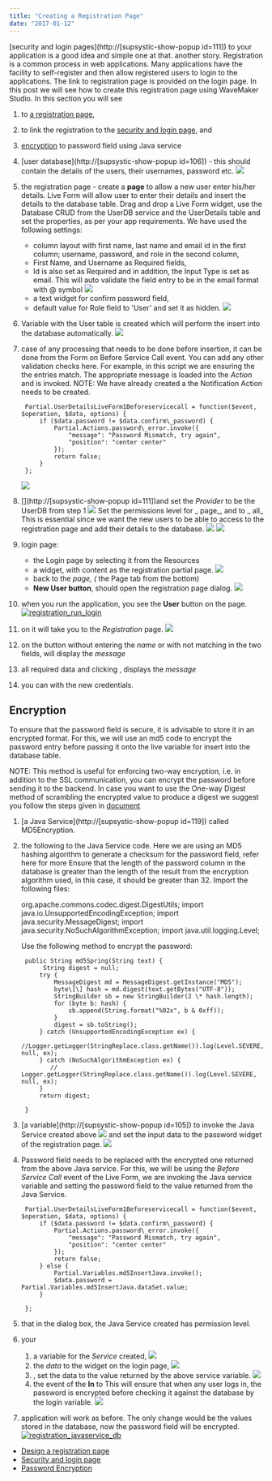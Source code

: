 ```yaml
---
title: "Creating a Registration Page"
date: "2017-01-12"
---
```


[security and login pages](http://[supsystic-show-popup id=111]) to your application is a good idea and simple one at that. another story. Registration is a common process in web applications. Many applications have the facility to self-register and then allow registered users to login to the applications. The link to registration page is provided on the login page. In this post we will see how to create this registration page using WaveMaker Studio. In this section you will see

1. to [a registration page](#design),
2. to link the registration to the [security and login page](#login), and
3. [encryption](#encryption) to password field using Java service

1. [user database](http://[supsystic-show-popup id=106]) - this should contain the details of the users, their usernames, password etc. [![](../assets/registration_database.png)](../assets/registration_database.png)
2. the registration page - create a **page** to allow a new user enter his/her details. Live Form will allow user to enter their details and insert the details to the database table. Drag and drop a Live Form widget, use the Database CRUD from the UserDB service and the UserDetails table and set the properties, as per your app requirements. We have used the following settings:
    - column layout with first name, last name and email id in the first column; username, password, and role in the second column,
    - First Name, and Username as Required fields,
    - Id is also set as Required and in addition, the Input Type is set as email. This will auto validate the field entry to be in the email format with @ symbol [![](../assets/registration_email_validation.png)](../assets/registration_email_validation.png)
    - a text widget for confirm password field,
    - default value for Role field to 'User' and set it as hidden. [![](../assets/registration_regpage.png)](../assets/registration_regpage.png)
3. Variable with the User table is created which will perform the insert into the database automatically. [![](../assets/registration_var_source.png)](../assets/registration_var_source.png)
4. case of any processing that needs to be done before insertion, it can be done from the Form on Before Service Call event. You can add any other validation checks here. For example, in this script we are ensuring the the entries match. The appropriate message is loaded into the _Action_ and is invoked. NOTE: We have already created a the Notification Action needs to be created.
    
        Partial.UserDetailsLiveForm1Beforeservicecall = function($event, $operation, $data, options) {
            if ($data.password != $data.confirm\_password) {
                Partial.Actions.password\_error.invoke({
                    "message": "Password Mismatch, try again",
                    "position": "center center"
                });
                return false;
            }
        };
    
    [![](../assets/registration_validation.png)](../assets/registration_validation.png)
5. [](http://[supsystic-show-popup id=111])and set the _Provider_ to be the UserDB from step 1 [![](../assets/registration_security.png)](../assets/registration_security.png) Set the permissions level for _ page_, and  to _ all_ This is essential since we want the new users to be able to access to the registration page and add their details to the database. [![](../assets/registration_security_permission1.png)](../assets/registration_security_permission1.png) [![](../assets/registration_security_permission2.png)](../assets/registration_security_permission2.png)
6. login page:
    - the Login page by selecting it from the Resources
    - a widget, with content as the registration partial page. [![](../assets/registration_dialog.png)](../assets/registration_dialog.png)
    - back to the _page, (_ the Page tab from the bottom)
    - **New User button**, should open the registration page dialog. [![](../assets/registration_login_button.png)](../assets/registration_login_button.png)
7. when you run the application, you see the **User** button on the page. [![registration_run_login](../assets/registration_run_login.png)](../assets/registration_run_login.png)
8. on it will take you to the _Registration_ page. [![](../assets/registration_run_reg.png)](../assets/registration_run_reg.png)
9. on the button without entering the _name_ or with not matching in the two fields, will display the _message_
10. all required data and clicking , displays the _message_
11. you can with the new credentials.

## Encryption

To ensure that the password field is secure, it is advisable to store it in an encrypted format. For this, we will use an md5 code to encrypt the password entry before passing it onto the live variable for insert into the database table.

NOTE: This method is useful for enforcing two-way encryption, i.e. in addition to the SSL communication, you can encrypt the password before sending it to the backend. In case you want to use the One-way Digest method of scrambling the encrypted value to produce a digest we suggest you follow the steps given in [document](/learn/how-tos/support-password-encryption/)

1. [a Java Service](http://[supsystic-show-popup id=119]) called MD5Encryption.
2. the following to the Java Service code. Here we are using an MD5 hashing algorithm to generate a checksum for the password field, refer here for more [](http://www.mkyong.com/java/java-md5-hashing-example/)Ensure that the length of the password column in the database is greater than the length of the result from the encryption algorithm used, in this case, it should be greater than 32. Import the following files:
    
     org.apache.commons.codec.digest.DigestUtils;
    import java.io.UnsupportedEncodingException;
    import java.security.MessageDigest;
    import java.security.NoSuchAlgorithmException;
    import java.util.logging.Level;
    
    Use the following method to encrypt the password:
    
        public String md5Spring(String text) {
             String digest = null;
            try {
                MessageDigest md = MessageDigest.getInstance("MD5");
                byte\[\] hash = md.digest(text.getBytes("UTF-8"));
                StringBuilder sb = new StringBuilder(2 \* hash.length);
                for (byte b: hash) {
                    sb.append(String.format("%02x", b & 0xff));
                }
                digest = sb.toString();
            } catch (UnsupportedEncodingException ex) {
                //Logger.getLogger(StringReplace.class.getName()).log(Level.SEVERE, null, ex);
            } catch (NoSuchAlgorithmException ex) {
               // Logger.getLogger(StringReplace.class.getName()).log(Level.SEVERE, null, ex);
            }
            return digest;
    
        }
    
3. [a variable](http://[supsystic-show-popup id=105]) to invoke the Java Service created above [![](../assets/registration_javaservice_var.png)](../assets/registration_javaservice_var.png) and set the input data to the password widget of the registration page. [![](../assets/registration_javaservice_data.png)](../assets/registration_javaservice_data.png)
4. Password field needs to be replaced with the encrypted one returned from the above Java service. For this, we will be using the _Before Service Call_ event of the Live Form, we are invoking the Java service variable and setting the password field to the value returned from the Java Service.
    
        Partial.UserDetailsLiveForm1Beforeservicecall = function($event, $operation, $data, options) {
            if ($data.password != $data.confirm\_password) {
                Partial.Actions.password\_error.invoke({
                    "message": "Password Mismatch, try again",
                    "position": "center center"
                });
                return false;
            } else {
                Partial.Variables.md5InsertJava.invoke();
                $data.password = Partial.Variables.md5InsertJava.dataSet.value;
            }
    
        };
    
5. that in the dialog box, the Java Service created has permission level.
6. your
    1. a variable for the _Service_ created, [![](../assets/registration_javaservice_login.png)](../assets/registration_javaservice_login.png)
    2. the _data_ to the widget on the login page, [![](../assets/registration_javaservice_login_bind.png)](../assets/registration_javaservice_login_bind.png)
    3. , set the data to the value returned by the above service variable. [![](../assets/registration_javaservice_loginvar.png)](../assets/registration_javaservice_loginvar.png)
    4. the event of the **In** to This will ensure that when any user logs in, the password is encrypted before checking it against the database by the login variable. [![](../assets/registration_javaservice_loginbutton.png)](../assets/registration_javaservice_loginbutton.png)
7. application will work as before. The only change would be the values stored in the database, now the password field will be encrypted. [![registration_javaservice_db](../assets/registration_javaservice_db.png)](../assets/registration_javaservice_db.png)

- [Design a registration page](#design)
- [Security and login page](#login)
- [Password Encryption](#encryption)
